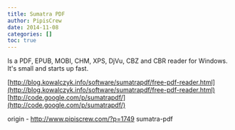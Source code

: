 ```yaml
---
title: Sumatra PDF
author: PipisCrew
date: 2014-11-08
categories: []
toc: true
---
```


Is a PDF, EPUB, MOBI, CHM, XPS, DjVu, CBZ and CBR reader for Windows. It's small and starts up fast.

[http://blog.kowalczyk.info/software/sumatrapdf/free-pdf-reader.html](http://blog.kowalczyk.info/software/sumatrapdf/free-pdf-reader.html)
[http://code.google.com/p/sumatrapdf/](http://code.google.com/p/sumatrapdf/)

origin - http://www.pipiscrew.com/?p=1749 sumatra-pdf